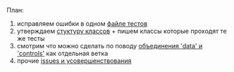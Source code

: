 План:

1. исправляем ошибки в одном [файле тестов](https://github.com/epogrebnyak/make-xls-model/issues/34)
2. утверждаем [стуктуру классов](https://github.com/epogrebnyak/make-xls-model/issues/29) + пишем классы которые проходят те же тесты
3. смотрим что можно сделать по поводу [объединения 'data' и 'controls'][dc] как отдельная ветка
4. прочие [issues и усовершенствования](https://github.com/epogrebnyak/make-xls-model/issues)

[dc]:https://github.com/epogrebnyak/make-xls-model/issues?q=is%3Aissue+is%3Aopen+label%3Aenhancement



